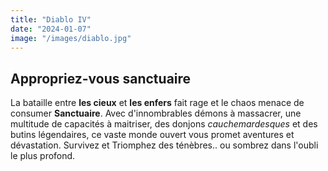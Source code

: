 ```yaml
---
title: "Diablo IV"
date: "2024-01-07"
image: "/images/diablo.jpg"
---
```


## Appropriez-vous sanctuaire
La bataille entre __les cieux__ et __les enfers__ fait rage et le chaos menace de consumer __Sanctuaire__. Avec d'innombrables démons à massacrer, une multitude de capacités à maitriser, des donjons _cauchemardesques_ et des butins légendaires, ce vaste monde ouvert vous promet aventures et dévastation. Survivez et Triomphez des ténèbres.. ou sombrez dans l'oubli le plus profond.